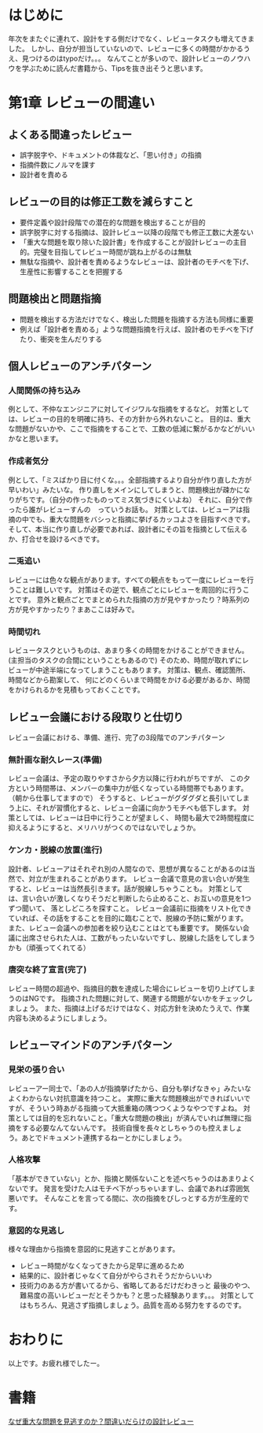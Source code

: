 
# はじめに
年次をまたぐに連れて、設計をする側だけでなく、レビュータスクも増えてきました。
しかし、自分が担当していないので、レビューに多くの時間がかかるうえ、見つけるのはtypoだけ。。。
なんてことが多いので、設計レビューのノウハウを学ぶために読んだ書籍から、Tipsを抜き出そうと思います。

# 第1章 レビューの間違い
## よくある間違ったレビュー
 - 誤字脱字や、ドキュメントの体裁など、「思い付き」の指摘
 - 指摘件数にノルマを課す
 - 設計者を責める
## レビューの目的は修正工数を減らすこと
 - 要件定義や設計段階での潜在的な問題を検出することが目的
 - 誤字脱字に対する指摘は、設計レビュー以降の段階でも修正工数に大差ない
 - 「重大な問題を取り除いた設計書」を作成することが設計レビューの主目的。完璧を目指してレビュー時間が跳ね上がるのは無駄
 - 無駄な指摘や、設計者を責めるようなレビューは、設計者のモチベを下げ、生産性に影響することを把握する

## 問題検出と問題指摘
 - 問題を検出する方法だけでなく、検出した問題を指摘する方法も同様に重要
 - 例えば「設計者を責める」ような問題指摘を行えば、設計者のモチベを下げたり、衝突を生んだりする

## 個人レビューのアンチパターン
### 人間関係の持ち込み
例として、不仲なエンジニアに対してイジワルな指摘をするなど。
対策としては、レビューの目的を明確に持ち、その方針から外れないこと。
目的は、重大な問題がないかや、ここで指摘をすることで、工数の低減に繋がるかなどがいいかなと思います。
### 作成者気分
例として、「ミスばかり目に付くな。。。全部指摘するより自分が作り直した方が早いわい」みたいな。
作り直しをメインにしてしまうと、問題検出が疎かになりがちです。（自分の作ったものってミス気づきにくいよね）
それに、自分で作ったら誰がレビューすんの　っていうお話も。
対策としては、レビューアは指摘の中でも、重大な問題をバシっと指摘に挙げるカッコよさを目指すべきです。
そして、本当に作り直しが必要であれば、設計者にその旨を指摘として伝えるか、打合せを設けるべきです。
### 二兎追い
レビューには色々な観点があります。すべての観点をもって一度にレビューを行うことは難しいです。
対策はその逆で、観点ごとにレビューを周回的に行うことです。
意外と観点ごとでまとめられた指摘の方が見やすかったり？時系列の方が見やすかったり？まあここは好みで。
### 時間切れ
レビュータスクというものは、あまり多くの時間をかけることができません。(主担当のタスクの合間にということもあるので)
そのため、時間が取れずにレビューが中途半端になってしまうこともあります。
対策は、観点、確認箇所、時間などから勘案して、
何にどのくらいまで時間をかける必要があるか、時間をかけられるかを見積もっておくことです。

## レビュー会議における段取りと仕切り
レビュー会議における、準備、進行、完了の3段階でのアンチパターン
### 無計画な耐久レース(準備)
レビュー会議は、予定の取りやすさから夕方以降に行われがちですが、
この夕方という時間帯は、メンバーの集中力が低くなっている時間帯でもあります。（朝から仕事してますので）
そうすると、レビューがグダグダと長引いてしまう上に、それが習慣化すると、レビュー会議に向かうモチベも低下します。
対策としては、レビューは日中に行うことが望ましく、
時間も最大で2時間程度に抑えるようにすると、メリハリがつくのではないでしょうか。
### ケンカ・脱線の放置(進行)
設計者、レビューアはそれぞれ別の人間なので、思想が異なることがあるのは当然で、対立が生まれることがあります。
レビュー会議で意見の言い合いが発生すると、レビューは当然長引きます。話が脱線しちゃうことも。
対策としては、言い合いが激しくなりそうだと判断したら止めること、お互いの意見を1つずつ聞いて、
落としどころを探すこと。
レビュー会議前に指摘をリスト化できていれば、その話をすることを目的に臨むことで、脱線の予防に繋がります。
また、レビュー会議への参加者を絞り込むことはとても重要です。
関係ない会議に出席させられた人は、工数がもったいないですし、脱線した話をしてしまうかも（頑張ってくれてる）
### 唐突な終了宣言(完了)
レビュー時間の超過や、指摘目的数を達成した場合にレビューを切り上げてしまうのはNGです。
指摘された問題に対して、関連する問題がないかをチェックしましょう。
また、指摘は上げるだけではなく、対応方針を決めたうえで、作業内容も決めるようにしましょう。

## レビューマインドのアンチパターン
### 見栄の張り合い
レビューアー同士で、「あの人が指摘挙げたから、自分も挙げなきゃ」みたいなよくわからない対抗意識を持つこと。
実際に重大な問題検出ができればいいですが、そういう時あがる指摘って大抵重箱の隅つつくようなやつですよね。
対策としては目的を忘れないこと。「重大な問題の検出」が済んでいれば無理に指摘をする必要なんてないんです。
技術自慢を長々としちゃうのも控えましょう。あとでドキュメント連携するねーとかにしましょう。
### 人格攻撃
「基本ができていない」とか、指摘と関係ないことを述べちゃうのはあまりよくないです。
発言を受けた人はモチベ下がっちゃいますし、会議であれば雰囲気悪いです。
そんなことを言ってる間に、次の指摘をびしっとする方が生産的です。
### 意図的な見逃し
様々な理由から指摘を意図的に見逃すことがあります。
 - レビュー時間がなくなってきたから足早に進めるため
 - 結果的に、設計者じゃなくて自分がやらされそうだからいいわ
 - 技術力のある方が書いてるから、省略してあるだけだわきっと
最後のやつ、難易度の高いレビューだとそうかも？と思った経験あります。。。
対策としてはもちろん、見逃さず指摘しましょう。品質を高める努力をするのです。

# おわりに

以上です。お疲れ様でしたー。
   
# 書籍
[なぜ重大な問題を見逃すのか？間違いだらけの設計レビュー](https://www.amazon.co.jp/dp/B01683BFJM/)